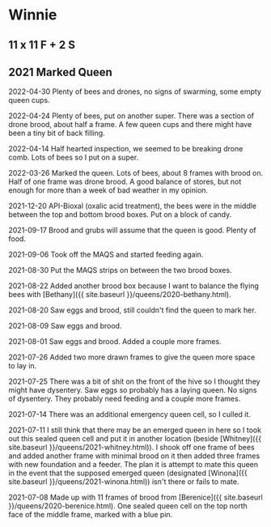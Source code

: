 # Winnie

## 11 x 11 F + 2 S

## 2021 Marked Queen

2022-04-30 Plenty of bees and drones, no signs of swarming, some empty queen cups.

2022-04-24 Plenty of bees, put on another super.  There was a section of drone brood, about half a frame.  A few queen cups and there might have been a tiny bit of back filling.

2022-04-14 Half hearted inspection, we seemed to be breaking drone comb.  Lots of bees so I put on a super.

2022-03-26 Marked the queen.  Lots of bees, about 8 frames with brood on.  Half of one frame was drone brood.  A good balance of stores, but not enough for more than a week of bad weather in my opinion.

2021-12-20 API-Bioxal (oxalic acid treatment), the bees were in the middle between the top and bottom brood boxes.  Put on a block of candy.

2021-09-17 Brood and grubs will assume that the queen is good.  Plenty of food.

2021-09-06 Took off the MAQS and started feeding again.

2021-08-30 Put the MAQS strips on between the two brood boxes.

2021-08-22 Added another brood box because I want to balance the flying bees with [Bethany]({{ site.baseurl }}/queens/2020-bethany.html).

2021-08-20 Saw eggs and brood, still couldn't find the queen to mark her.

2021-08-09 Saw eggs and brood.

2021-08-01 Saw eggs and brood.  Added a couple more frames.

2021-07-26 Added two more drawn frames to give the queen more space to lay in.

2021-07-25 There was a bit of shit on the front of the hive so I thought they might have dysentery.  Saw eggs so probably has a laying queen.  No signs of dysentery.  They probably need feeding and a couple more frames.

2021-07-14 There was an additional emergency queen cell, so I culled it.

2021-07-11 I still think that there may be an emerged queen in here so I took out this sealed queen cell and put it in another location (beside [Whitney]({{ site.baseurl }}/queens/2021-whitney.html)).  I shook off one frame of bees and added another frame with minimal brood on it then added three frames with new foundation and a feeder.  The plan it is attempt to mate this queen in the event that the supposed emerged queen (designated [Winona]({{ site.baseurl }}/queens/2021-winona.html)) isn't there or fails to mate.

2021-07-08 Made up with 11 frames of brood from [Berenice]({{ site.baseurl }}/queens/2020-berenice.html).   One sealed queen cell on the top north face of the middle frame, marked with a blue pin.
